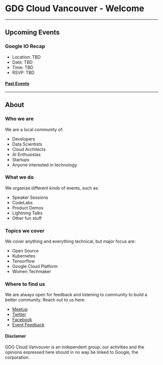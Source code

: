 # GDG Cloud Vancouver - Welcome

---

## Upcoming Events

### Google IO Recap

- Location: TBD
- Date: TBD
- Time: TBD
- RSVP: TBD

#### [Past Events](https://meetup.com/gdgcloudvancouver)

---

## About

### Who we are

We are a local community of:

- Developers
- Data Scientists
- Cloud Architects
- AI Enthusistas
- Startups
- Anyone interested in technology

### What we do

We organize different kinds of events, such as:

- Speaker Sessions
- CodeLabs
- Product Demos
- Lightning Talks
- Other fun stuff

### Topics we cover

We cover anything and everything technical, but major focus are:

- Open Source
- Kubernetes
- Tensorflow
- Google Cloud Platform
- Women Techmaker

### Where to find us

We are always open for feedback and listening to community to build a better community. Reach out to us here:

- [Meetup](https://meetup.com/gdgcloudvancouver)
- [Twitter](http://twitter.com/gdgvancouver)
- [Facebook](https://facebook.com/gdgvancouver)
- [Event Feedback](https://docs.google.com/forms/d/17RK2nQWeV3wDpUOWjLvGrxRjkPByXqXZCvOv8W-gk8s/viewform?entry_385327315=GDG%20Cloud%20Vancouver)

#### Disclamer

GDG Cloud Vanvouver is an independent group; our activities and the opinions expressed here should in no way be linked to Google, the corporation.

